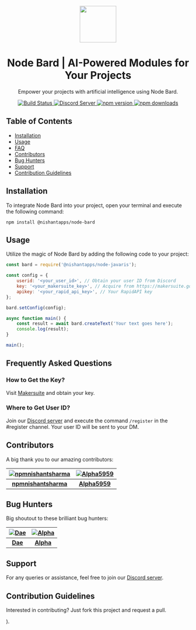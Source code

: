 <p align="center">
    <img src="https://cdn.discordapp.com/attachments/1093272554405376161/1173565821243641897/logo.png?ex=65646b57&is=6551f657&hm=c88ba4c5c18ec0d187a1e62f640b2ab63e0f6ead0b7030d5ad77683a141a12cb&" width="100px" height="100px">
</p>
<h1 align="center"><b>Node Bard | AI-Powered Modules for Your Projects</b></h1>
<p align="center">Empower your projects with artificial intelligence using Node Bard.</p>
<p align="center">
    <a href="https://github.com/nishantapps/node-bard/actions/workflows/npm-publish.yml">
        <img src="https://github.com/nishantapps/node-bard/actions/workflows/npm-publish.yml/badge.svg" alt="Build Status">
    </a>
    <a href="https://discord.gg/Fnt6qDrJGQ">
        <img src="https://img.shields.io/discord/1167478609905205430?logo=discord&label=Discord" alt="Discord Server">
    </a>
    <a href="https://npmjs.com/package/@nishantapps/node-bard">
        <img src="https://img.shields.io/npm/v/@nishantapps/node-bard" alt="npm version">
    </a>
    <a href="https://npmjs.com/package/@nishantapps/node-bard">
        <img src="https://img.shields.io/npm/dt/@nishantapps/node-bard" alt="npm downloads">
    </a>
</p>

## Table of Contents

- [Installation](#installation)
- [Usage](#usage)
- [FAQ](#faq)
- [Contributors](#contributors)
- [Bug Hunters](#bug-hunters)
- [Support](#support)
- [Contribution Guidelines](#contribution-guidelines)

## Installation

To integrate Node Bard into your project, open your terminal and execute the following command:

```shell
npm install @nishantapps/node-bard
```

## Usage

Utilize the magic of Node Bard by adding the following code to your project:

```javascript
const bard = require('@nishantapps/node-javaris');

const config = {
    userid: '<your_user_id>', // Obtain your user ID from Discord
    key: '<your_makersuite_key>', // Acquire from https://makersuite.google.com
    apikey: '<your_rapid_api_key>', // Your RapidAPI key
};

bard.setConfig(config);

async function main() {
    const result = await bard.createText('Your text goes here');
    console.log(result);
}

main();
```

## Frequently Asked Questions

### How to Get the Key?

Visit [Makersuite](https://makersuite.google.com) and obtain your key.

### Where to Get User ID?

Join our [Discord server](https://discord.gg/Fnt6qDrJGQ) and execute the command `/register` in the #register channel. Your user ID will be sent to your DM.

## Contributors

A big thank you to our amazing contributors:

| [![npmnishantsharma](https://avatars.githubusercontent.com/u/99231654?v=4)](https://github.com/npmnishantsharma) | [![Alpha5959](https://avatars.githubusercontent.com/u/109584578?v=4)](https://github.com/Alpha5959) |
|:---:|:---:|
| [**npmnishantsharma**](https://github.com/npmnishantsharma) | [**Alpha5959**](https://github.com/Alpha5959) |

## Bug Hunters

Big shoutout to these brilliant bug hunters:

| [![Dae](https://cdn.discordapp.com/avatars/793482727223590922/1505e99841dbffd52ae7eb02450efbc0.webp?size=4096)](https://dsc.gg/nishantapps-community) | [![Alpha](https://cdn.discordapp.com/avatars/783661052738011176/f7a9f1ee9b131406713192235aba4050.webp?size=1024&width=0&height=320)](https://dsc.gg/nishantapps-community) |
|:---:|:---:|
| [**Dae**](https://dsc.gg/nishantapps-community) | [**Alpha**](https://dsc.gg/nishantapps-community) |

## Support

For any queries or assistance, feel free to join our [Discord server](https://discord.gg/Fnt6qDrJGQ).

## Contribution Guidelines

Interested in contributing? Just fork this project and request a pull.

).
